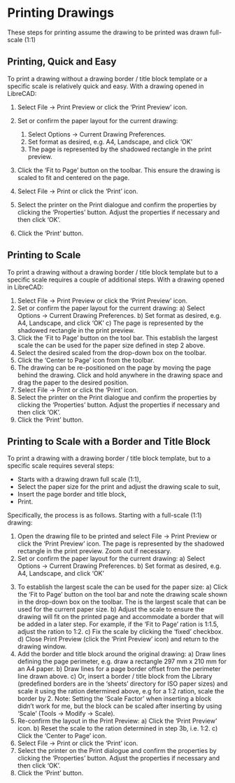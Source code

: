 Printing Drawings
=================

These steps for printing assume the drawing to be printed was drawn full-scale (1:1)

## Printing, Quick and Easy

To print a drawing without a drawing border / title block template or a specific scale is relatively quick and easy.  With a drawing opened in LibreCAD:
1. Select File -> Print Preview or click the ‘Print Preview’ icon.
1. Set or confirm  the paper layout for the current drawing:
    1. Select Options -> Current Drawing Preferences.
    1. Set format as desired, e.g. A4, Landscape, and click ‘OK’
    1. The page is represented by the shadowed rectangle in the print preview.

1. Click the ‘Fit to Page’ button on the toolbar.  This ensure the drawing is scaled to fit and centered on the page.
1. Select File -> Print or click the ‘Print’ icon.
1. Select the printer on the Print dialogue and confirm the properties by clicking the ‘Properties’ button.  Adjust the properties if necessary and then click ‘OK’.
1. Click the ‘Print’ button.

## Printing to Scale

To print a drawing without a drawing border / title block template but to a specific scale requires a couple of additional steps.  With a drawing opened in LibreCAD:
1. Select File -> Print Preview or click the ‘Print Preview’ icon.
2. Set or confirm the paper layout for the current drawing:
    a) Select Options -> Current Drawing Preferences.
    b) Set format as desired, e.g. A4, Landscape, and click ‘OK’
    c) The page is represented by the shadowed rectangle in the print preview.
3. Click the ‘Fit to Page’ button on the tool bar.  This establish the largest scale the can be used for the paper size defined in step 2 above.
4. Select the desired scaled from the drop-down box on the toolbar.
5. Click the ‘Center to Page’ icon from the toolbar.  
6. The drawing can be re-positioned on the page by moving the page behind the drawing.  Click and hold anywhere in the drawing space and drag the paper to the desired position.
7. Select File -> Print or click the ‘Print’ icon.
8. Select the printer on the Print dialogue and confirm the properties by clicking the ‘Properties’ button.  Adjust the properties if necessary and then click ‘OK’.
9. Click the ‘Print’ button.

## Printing to Scale with a Border and Title Block

To print a drawing with a drawing border / title block template, but to a specific scale requires several steps:
* Starts with a drawing drawn full scale (1:1),
* Select the paper size for the print and adjust the drawing scale to suit,
* Insert the page border and title block,
* Print.

Specifically, the process is as follows.  Starting with a full-scale (1:1) drawing:
1) Open the drawing file to be printed and select File -> Print Preview or click the ‘Print Preview’ icon.  The page is represented by the shadowed rectangle in the print preview.  Zoom out if necessary.
2) Set or confirm the paper layout for the current drawing:
    a) Select Options -> Current Drawing Preferences.
    b) Set format as desired, e.g. A4, Landscape, and click ‘OK’
3. To establish the largest scale the can be used for the paper size:
    a) Click the ‘Fit to Page’ button on the tool bar and note the drawing scale shown in the drop-down box on the toolbar.  The is the largest scale that can be used for the current paper size.
    b) Adjust the scale to ensure the drawing will fit on the printed page and accommodate a border that will be added in a later step. For example, if the ‘Fit to Page’ ration is 1:1.5, adjust the ration to 1:2.
    c) Fix the scale by clicking the ‘fixed’ checkbox.
    d) Close Print Preview (click the ‘Print Preview’ icon) and return to the drawing window.
4. Add the border and title block around the original drawing:
    a) Draw lines defining the page perimeter, e.g. draw a rectangle 297 mm x 210 mm for an A4 paper.
    b) Draw lines for a page border offset from the perimeter line drawn above.
    c) Or, insert a border / title block from the Library (predefined borders are in the ‘sheets’ directory for ISO paper sizes) and scale it using the ration determined above, e.g for a 1:2 ration, scale the border  by 2.  Note: Setting the ‘Scale Factor’ when inserting a block didn’t work for me, but the block can be scaled after inserting by using ‘Scale’ (Tools -> Modify -> Scale).
5. Re-confirm the layout in the Print Preview:
    a) Click the ‘Print Preview’ icon.
    b) Reset the scale to the ration determined in step 3b, i.e. 1:2.
    c) Click the ‘Center to Page’ icon.
6. Select File -> Print or click the ‘Print’ icon.
7. Select the printer on the Print dialogue and confirm the properties by clicking the ‘Properties’ button.  Adjust the properties if necessary and then click ‘OK’.
8. Click the ‘Print’ button.

